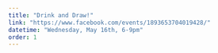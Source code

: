 ```yaml
---
title: "Drink and Draw!"
link: "https://www.facebook.com/events/1893653704019428/"
datetime: "Wednesday, May 16th, 6-9pm"
order: 1
---
```

